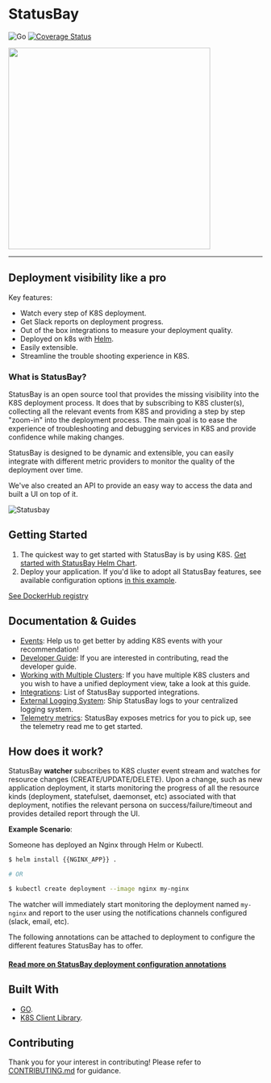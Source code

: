 # StatusBay 

![Go](https://github.com/similarweb/statusbay/workflows/Go/badge.svg?event=push)
[![Coverage Status](https://coveralls.io/repos/github/similarweb/statusbay/badge.svg?branch=master)](https://coveralls.io/github/similarweb/statusbay?branch=master)

<img src="https://github.com/similarweb/statusbay/raw/master/docs/images/logo.png" width="400">

---

## Deployment visibility like a pro
Key features:
- Watch every step of K8S deployment.
- Get Slack reports on deployment progress.
- Out of the box integrations to measure your deployment quality.
- Deployed on k8s with [Helm][0].
- Easily extensible.
- Streamline the trouble shooting experience in K8S.

### What is StatusBay?
StatusBay is an open source tool that provides the missing visibility into the K8S deployment process. 
It does that by subscribing to K8S cluster(s), collecting all the relevant events from K8S and providing a step by step "zoom-in" into the deployment process.
The main goal is to ease the experience of troubleshooting and debugging services in K8S and provide confidence while making changes. 

StatusBay is designed to be dynamic and extensible, you can easily integrate with different metric providers to monitor the quality of the deployment over time. 

We've also created an API to provide an easy way to access the data and built a UI on top of it.

![Statusbay](/docs/images/statusbay.gif)

## Getting Started

1. The quickest way to get started with StatusBay is by using K8S. [Get started with StatusBay Helm Chart](https://github.com/similarweb/statusbay-helm).
2. Deploy your application. If you'd like to adopt all StatusBay features, see available configuration options [in this example](/docs/how-to-use.md).

[See DockerHub registry](https://hub.docker.com/r/similarweb/statusbay)

## Documentation & Guides

* [Events](/docs/events.md): Help us to get better by adding K8S events with your recommendation!
* [Developer Guide](/docs/developers/README.md): If you are interested in contributing, read the developer guide.
* [Working with Multiple Clusters](/docs/clusters/README.md): If you have multiple K8S clusters and you wish to have a unified deployment view, take a look at this guide.
* [Integrations](/docs/integrations.md): List of StatusBay supported integrations.
* [External Logging System](/docs/external-logs.md): Ship StatusBay logs to your centralized logging system.
* [Telemetry metrics](/docs/telemetry.md): StatusBay exposes metrics for you to pick up, see the telemetry read me to get started.

## How does it work?

StatusBay **watcher** subscribes to K8S cluster event stream and watches for resource changes (CREATE/UPDATE/DELETE).
Upon a change, such as new application deployment, it starts monitoring the progress of all the resource kinds (deployment, statefulset, daemonset, etc) associated with that deployment, notifies the relevant persona on success/failure/timeout and provides detailed report through the UI.

**Example Scenario**:

Someone has deployed an Nginx through Helm or Kubectl.
```bash
$ helm install {{NGINX_APP}} .

# OR

$ kubectl create deployment --image nginx my-nginx
```

The watcher will immediately start monitoring the deployment named `my-nginx` and report to the user using the notifications channels configured (slack, email, etc).

The following annotations can be attached to deployment to configure the different features StatusBay has to offer.

#### [Read more on StatusBay deployment configuration annotations](/docs/how-to-use.md)


## Built With

* [GO](https://golang.org/).
* [K8S Client Library](https://github.com/kubernetes/client-go/).

## Contributing

Thank you for your interest in contributing! Please refer to [CONTRIBUTING.md](./CONTRIBUTING.md) for guidance.

[0]: https://github.com/similarweb/statusbay-helm
[1]: https://github.com/similarweb/statusbay/wiki